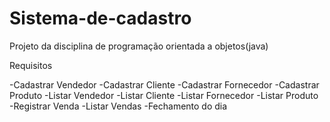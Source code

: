 # Sistema-de-cadastro

Projeto da disciplina de programação orientada a objetos(java)

Requisitos

-Cadastrar Vendedor
-Cadastrar Cliente
-Cadastrar Fornecedor
-Cadastrar Produto
-Listar Vendedor
-Listar Cliente
-Listar Fornecedor
-Listar Produto
-Registrar Venda
-Listar Vendas
-Fechamento do dia
